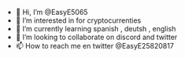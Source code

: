 - 👋 Hi, I’m @EasyE5065
- 👀 I’m interested in for cryptocurrenties 
- 🌱 I’m currently learning spanish , deutsh , english
- 💞️ I’m looking to collaborate on discord and twitter
- 📫 How to reach me en twitter @EasyE25820817

<!---
EasyE5065/EasyE5065 is a ✨ special ✨ repository because its `README.md` (this file) appears on your GitHub profile.
You can click the Preview link to take a look at your changes.
--->
